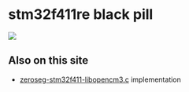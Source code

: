 # stm32f411re black pill

![](pinout/pinout.jpg)

## Also on this site

* [zeroseg-stm32f411-libopencm3.c](../zeroseg/zeroseg-stm32f411-libopencm3.c) implementation
